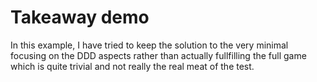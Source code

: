 # Takeaway demo
In this example, I have tried to keep the solution to the very minimal focusing on the DDD aspects rather than actually fullfilling the full game which is quite trivial and not really the real meat of the test.
